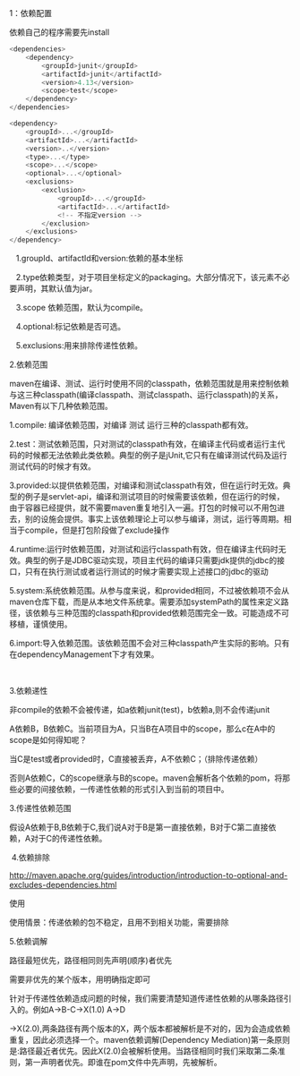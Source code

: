 1：依赖配置   

依赖自己的程序需要先install

```javascript
<dependencies>
    <dependency>
        <groupId>junit</groupId>
        <artifactId>junit</artifactId>
        <version>4.13</version>
        <scope>test</scope>
    </dependency>
</dependencies>
```



```javascript
<dependency>
    <groupId>...</groupId>
    <artifactId>...</artifactId>
    <version>..</version>
    <type>...</type>
    <scope>...</scope>
    <optional>...</optional>
    <exclusions>
        <exclusion>
            <groupId>...</groupId>
            <artifactId>...</artifactId>
            <!-- 不指定version -->
        </exclusion>
    </exclusions>
</dependency>
```



   1.groupId、artifactId和version:依赖的基本坐标

   2.type依赖类型，对于项目坐标定义的packaging。大部分情况下，该元素不必要声明，其默认值为jar。

   3.scope 依赖范围，默认为compile。

   4.optional:标记依赖是否可选。

   5.exclusions:用来排除传递性依赖。







2.依赖范围

maven在编译、测试、运行时使用不同的classpath，依赖范围就是用来控制依赖与这三种classpath(编译classpath、测试classpath、运行classpath)的关系，Maven有以下几种依赖范围。



1.compile: 编译依赖范围，对编译 测试 运行三种的classpath都有效。



2.test：测试依赖范围，只对测试的classpath有效，在编译主代码或者运行主代码的时候都无法依赖此类依赖。典型的例子是jUnit,它只有在编译测试代码及运行测试代码的时候才有效。



3.provided:以提供依赖范围，对编译和测试classpath有效，但在运行时无效。典型的例子是servlet-api，编译和测试项目的时候需要该依赖，但在运行的时候，由于容器已经提供，就不需要maven重复地引入一遍。打包的时候可以不用包进去，别的设施会提供。事实上该依赖理论上可以参与编译，测试，运行等周期。相当于compile，但是打包阶段做了exclude操作



4.runtime:运行时依赖范围，对测试和运行classpath有效，但在编译主代码时无效。典型的例子是JDBC驱动实现，项目主代码的编译只需要jdk提供的jdbc的接口，只有在执行测试或者运行测试的时候才需要实现上述接口的jdbc的驱动



5.system:系统依赖范围。从参与度来说，和provided相同，不过被依赖项不会从maven仓库下载，而是从本地文件系统拿。需要添加systemPath的属性来定义路径，该依赖与三种范围的classpath和provided依赖范围完全一致。可能造成不可移植，谨慎使用。



6.import:导入依赖范围。该依赖范围不会对三种classpath产生实际的影响。只有在dependencyManagement下才有效果。

 

3.依赖递性

非compile的依赖不会被传递，如a依赖junit(test)，b依赖a,则不会传递junit

A依赖B，B依赖C。当前项目为A，只当B在A项目中的scope，那么c在A中的scope是如何得知呢？

当C是test或者provided时，C直接被丢弃，A不依赖C；（排除传递依赖）

否则A依赖C，C的scope继承与B的scope。maven会解析各个依赖的pom，将那些必要的间接依赖，一传递性依赖的形式引入到当前的项目中。

 3.传递性依赖范围

假设A依赖于B,B依赖于C,我们说A对于B是第一直接依赖，B对于C第二直接依赖，A对于C的传递性依赖。

 4.依赖排除

http://maven.apache.org/guides/introduction/introduction-to-optional-and-excludes-dependencies.html

使用<exclusions><exclusion>

使用情景：传递依赖的包不稳定，且用不到相关功能，需要排除



5.依赖调解

路径最短优先，路径相同则先声明(<dependency>顺序)者优先

需要非优先的某个版本，用<dependency>明确指定即可

 针对于传递性依赖造成问题的时候，我们需要清楚知道传递性依赖的从哪条路径引入的。例如A->B-C->X(1.0)  A->D

->X(2.0),两条路径有两个版本的X，两个版本都被解析是不对的，因为会造成依赖重复，因此必须选择一个。maven依赖调解(Dependency Mediation)第一条原则是:路径最近者优先。因此X(2.0)会被解析使用。当路径相同时我们采取第二条准则，第一声明者优先。即谁在pom文件中先声明，先被解析。

